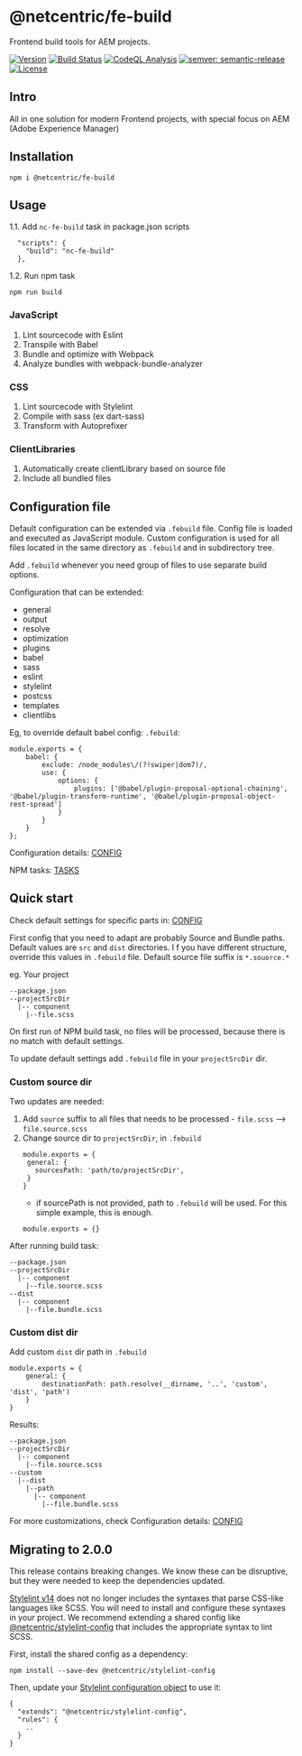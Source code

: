 # @netcentric/fe-build

Frontend build tools for AEM projects.

[![Version](https://img.shields.io/npm/v/@netcentric/fe-build.svg)](https://npmjs.org/package/@netcentric/fe-build)
[![Build Status](https://github.com/netcentric/fe-build/workflows/CI/badge.svg?branch=main)](https://github.com/netcentric/fe-build/actions)
[![CodeQL Analysis](https://github.com/netcentric/fe-build/workflows/CodeQL/badge.svg?branch=main)](https://github.com/netcentric/fe-build/actions)
[![semver: semantic-release](https://img.shields.io/badge/semver-semantic--release-blue.svg)](https://github.com/semantic-release/semantic-release)
[![License](https://img.shields.io/badge/License-Apache%202.0-blue.svg)](https://opensource.org/licenses/Apache-2.0)

## Intro
All in one solution for modern Frontend projects, with special focus on AEM (Adobe Experience Manager)

## Installation

```
npm i @netcentric/fe-build
```

## Usage
1.1. Add `nc-fe-build` task in package.json scripts
```
  "scripts": {
    "build": "nc-fe-build"
  },
```
1.2. Run npm task
```
npm run build
```

### JavaScript

1. Lint sourcecode with Eslint
2. Transpile with Babel
3. Bundle and optimize with Webpack
4. Analyze bundles with webpack-bundle-analyzer

### CSS

1. Lint sourcecode with Stylelint
2. Compile with sass (ex dart-sass)
3. Transform with Autoprefixer

### ClientLibraries

1. Automatically create clientLibrary based on source file
2. Include all bundled files

## Configuration file

Default configuration can be extended via `.febuild` file.
Config file is loaded and executed as JavaScript module.
Custom configuration is used for all files located in the same directory as `.febuild`
and in subdirectory tree.

Add `.febuild` whenever you need group of files to use separate build options.

Configuration that can be extended:
- general
- output
- resolve
- optimization
- plugins
- babel
- sass
- eslint
- stylelint
- postcss
- templates
- clientlibs

Eg, to override default babel config:
`.febuild`:
```
module.exports = {
    babel: {
        exclude: /node_modules\/(?!swiper|dom7)/,
        use: {
            options: {
                plugins: ['@babel/plugin-proposal-optional-chaining', '@babel/plugin-transform-runtime', '@babel/plugin-proposal-object-rest-spread']
            }
        }
    }
};
```

Configuration details: [CONFIG](./docs/configuration.md)

NPM tasks: [TASKS](./docs/tasks.md)


## Quick start

Check default settings for specific parts in: [CONFIG](./docs/configuration.md)

First config that you need to adapt are probably Source and Bundle paths.
Default values are `src` and `dist` directories. I f you have different structure, override this values in `.febuild` file.
Default source file suffix is `*.souorce.*`

eg. Your project

```
--package.json
--projectSrcDir
  |-- component
    |--file.scss
```

On first run of NPM build task, no files will be processed, because there is no match with default settings.

To update default settings add `.febuild` file in your `projectSrcDir` dir.

### Custom source dir 

Two updates are needed:
  1. Add `source` suffix to all files that needs to be processed
    - `file.scss` --> `file.source.scss`
  2. Change source dir to `projectSrcDir`, in `.febuild`  
     ```
     module.exports = {
      general: {
        sourcesPath: 'path/to/projectSrcDir',
      }
     }
     ```
     - if sourcePath is not provided, path to `.febuild` will be used. For this simple example, this is enough.
      ```
      module.exports = {}
      ```

After running build task:
```
--package.json
--projectSrcDir
  |-- component
    |--file.source.scss
--dist
  |-- component
    |--file.bundle.scss
```

### Custom dist dir 

Add custom `dist` dir path in `.febuild`

```
module.exports = {
    general: {
        destinationPath: path.resolve(__dirname, '..', 'custom', 'dist', 'path')
    }
}
```

Results:

```
--package.json
--projectSrcDir
  |-- component
    |--file.source.scss
--custom
  |--dist
    |--path
      |-- component
        |--file.bundle.scss
```

For more customizations, check Configuration details: [CONFIG](./docs/configuration.md)

## Migrating to 2.0.0
This release contains breaking changes. We know these can be disruptive, but they were needed to keep the dependencies updated.

[Stylelint v14](https://stylelint.io/migration-guide/to-14/) does not no longer includes the syntaxes that parse CSS-like languages like SCSS. You will need to install and configure these syntaxes in your project. We recommend extending a shared config like [@netcentric/stylelint-config](https://github.com/Netcentric/stylelint-config) that includes the appropriate syntax to lint SCSS.

First, install the shared config as a dependency:
```
npm install --save-dev @netcentric/stylelint-config
```

Then, update your [Stylelint configuration object]((https://stylelint.io/user-guide/configure/)) to use it:
```
{
  "extends": "@netcentric/stylelint-config",
  "rules": {
    ..
  }
}
```